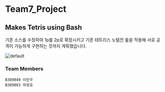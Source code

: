 # Team7_Project


## Makes Tetris using Bash

기존 소스를 수정하여 1p를 2p로 확장시키고 기존 테트리스 노템전 
룰을 적용해 서로 공격이 가능하게 구현하는 것까지 계획했습니다.

![default](https://user-images.githubusercontent.com/44282323/48674516-85f45380-eb90-11e8-8f77-7fededfd4f28.png)


### Team Members
	B389049 이민우
	B389083 하정호
